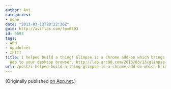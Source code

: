 ```yaml
---
author: Avi
categories:
- none
date: "2013-03-13T20:22:36Z"
guid: http://aviflax.com/?p=6593
id: 6593
tags:
- ADN
- Appdotnet
- IFTTT
title: I helped build a thing! Glimpse is a Chrome add-on which brings the mobile
  Web to your desktop browser. http://lab.arc90.com/2013/03/13/glimpse-a-quicker-way-to-get-your-web-fix/
url: /post/i-helped-build-a-thing-glimpse-is-a-chrome-add-on-which-brings-the-mobile-web-to-your-desktop-browser-httplab-arc90-com20130313glimpse-a-quicker-way-to-get-your-web-fix/
---
```

(Originally published [on App.net](http://alpha.app.net/aviflax/post/3824778).)